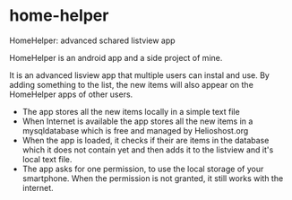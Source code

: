 # home-helper
HomeHelper: advanced schared listview app

HomeHelper is an android app and a side project of mine. 

It is an advanced lisview app that multiple users can instal and use. By adding something to the list, the new items will also appear on the HomeHelper apps of other users. 

- The app stores all the new items locally in a simple text file
- When Internet is available the app stores all the new items in a mysqldatabase which is free and managed by Helioshost.org
- When the app is loaded, it checks if their are items in the database which it does not contain yet and then adds it to the listview and it's local text file. 
- The app asks for one permission, to use the local storage of your smartphone. When the permission is not granted, it still works with the internet. 
